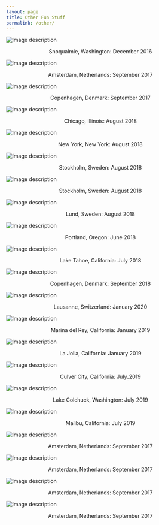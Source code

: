```yaml
---
layout: page
title: Other Fun Stuff
permalink: /other/
---
```


![Image description](/images/2016Dec_Washington.jpg)
<center>Snoqualmie, Washington: December 2016</center>


![Image description](/images/2017Sept_Amsterdam.JPG)
<center>Amsterdam, Netherlands: September 2017 </center>


![Image description](/images/2017Sept_Copenhagen.jpg)
<center>Copenhagen, Denmark: September 2017 </center>


![Image description](/images/2018Aug_Chicago.jpg)
<center>Chicago, Illinois: August 2018 </center>


![Image description](/images/2018Aug_New_York.jpg)
<center>New York, New York: August 2018 </center>


![Image description](/images/2018Aug_Stockholm.jpg)
<center>Stockholm, Sweden: August 2018 </center>



![Image description](/images/2018AugStockholm2.jpg)
<center>Stockholm, Sweden: August 2018 </center>


![Image description](/images/2018AugLund.jpg)
<center>Lund, Sweden: August 2018 </center>


![Image description](/images/2018Jun_Portland.jpg)
<center>Portland, Oregon: June 2018 </center>


![Image description](/images/2018Jul_Tahoe.jpg)
<center>Lake Tahoe, California: July 2018</center>


![Image description](/images/2018Sept_Copenhagen.jpg)
<center>Copenhagen, Denmark: September 2018 </center>


![Image description](/images/2019Dec_Lausanne.jpg)
<center>Lausanne, Switzerland: January 2020 </center>


![Image description](/images/2019Jan_MarinaDelRey.jpeg)
<center>Marina del Rey, California: January 2019 </center>


![Image description](/images/2019Jan_UCSD.jpg)
<center>La Jolla, California: January 2019 </center>


![Image description](/images/2019July_CulverCity.jpg)
<center>Culver City, California: July_2019 </center>


![Image description](/images/2019July_LakeColchuck.jpg)
<center>Lake Colchuck, Washington: July 2019 </center>


![Image description](/images/2019July_MalibuLakeHike.jpg)
<center>Malibu, California: July 2019 </center>


![Image description](/images/2017Sept_Amsterdam.JPG)
<center>Amsterdam, Netherlands: September 2017 </center>

![Image description](/images/2017Sept_Amsterdam.JPG)
<center>Amsterdam, Netherlands: September 2017 </center>


![Image description](/images/2017Sept_Amsterdam.JPG)
<center>Amsterdam, Netherlands: September 2017 </center>


![Image description](/images/2017Sept_Amsterdam.JPG)
<center>Amsterdam, Netherlands: September 2017 </center>

